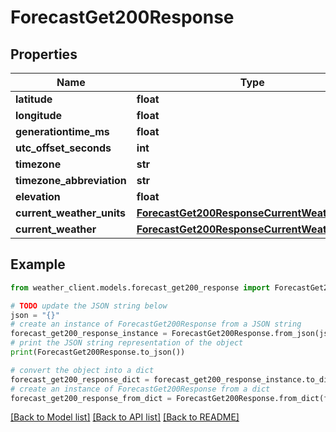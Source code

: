 # ForecastGet200Response


## Properties

Name | Type | Description | Notes
------------ | ------------- | ------------- | -------------
**latitude** | **float** |  | [optional] 
**longitude** | **float** |  | [optional] 
**generationtime_ms** | **float** |  | [optional] 
**utc_offset_seconds** | **int** |  | [optional] 
**timezone** | **str** |  | [optional] 
**timezone_abbreviation** | **str** |  | [optional] 
**elevation** | **float** |  | [optional] 
**current_weather_units** | [**ForecastGet200ResponseCurrentWeatherUnits**](ForecastGet200ResponseCurrentWeatherUnits.md) |  | [optional] 
**current_weather** | [**ForecastGet200ResponseCurrentWeather**](ForecastGet200ResponseCurrentWeather.md) |  | [optional] 

## Example

```python
from weather_client.models.forecast_get200_response import ForecastGet200Response

# TODO update the JSON string below
json = "{}"
# create an instance of ForecastGet200Response from a JSON string
forecast_get200_response_instance = ForecastGet200Response.from_json(json)
# print the JSON string representation of the object
print(ForecastGet200Response.to_json())

# convert the object into a dict
forecast_get200_response_dict = forecast_get200_response_instance.to_dict()
# create an instance of ForecastGet200Response from a dict
forecast_get200_response_from_dict = ForecastGet200Response.from_dict(forecast_get200_response_dict)
```
[[Back to Model list]](../README.md#documentation-for-models) [[Back to API list]](../README.md#documentation-for-api-endpoints) [[Back to README]](../README.md)


